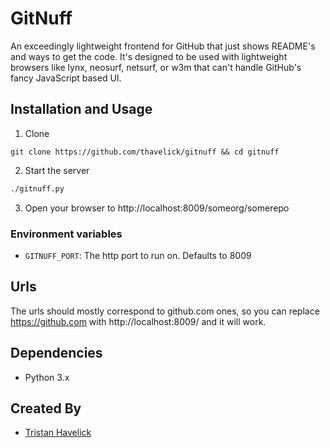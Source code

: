 # GitNuff

An exceedingly lightweight frontend for GitHub that just shows README's and
ways to get the code. It's designed to be used with lightweight browsers like
lynx, neosurf, netsurf, or w3m that can't handle GitHub's fancy JavaScript
based UI.

## Installation and Usage

1. Clone
  ```
  git clone https://github.com/thavelick/gitnuff && cd gitnuff
  ```
2. Start the server
  ```bash
  ./gitnuff.py
  ```
3. Open your browser to http://localhost:8009/someorg/somerepo

### Environment variables

* `GITNUFF_PORT`: The http port to run on. Defaults to 8009

## Urls

The urls should mostly correspond to github.com ones, so you can replace https://github.com with http://localhost:8009/ and it will work.

## Dependencies
* Python 3.x


## Created By
* [Tristan Havelick](https:/tristanhavelick.com)
